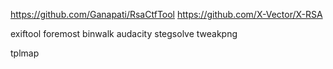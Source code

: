 https://github.com/Ganapati/RsaCtfTool
https://github.com/X-Vector/X-RSA

exiftool
foremost
binwalk
audacity
stegsolve
tweakpng

tplmap
